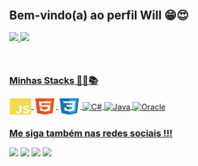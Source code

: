 ## Bem-vindo(a) ao perfil Will 😁😍
<div style="display: inline_block">
   <a href="https://github.com/Will-Ribeiro00">
   <img height="180em" src="https://github-readme-stats.vercel.app/api?username=Will-Ribeiro00&&show_icons=true&&theme=tokyonight&&include_all_commits=true&count_private=true"/>
   <img height="180em" src="https://github-readme-stats.vercel.app/api/top-langs/?username=Will-Ribeiro00&&layout=compact&&langs_count=6&&theme=tokyonight"/>
</div>
<br>
      

<div style="display: inline_block"><br>

   ### Minhas Stacks 👨‍💻📚
  <img align="center" alt="Js" height="30" width="40" src="https://raw.githubusercontent.com/devicons/devicon/master/icons/javascript/javascript-plain.svg">
  <img align="center" alt="HTML" height="30" width="40" src="https://raw.githubusercontent.com/devicons/devicon/master/icons/html5/html5-original.svg">
  <img align="center" alt="CSS" height="30" width="40" src="https://raw.githubusercontent.com/devicons/devicon/master/icons/css3/css3-original.svg">
  <img align="center" alt="C#" height="30" width="40" src="https://cdn.jsdelivr.net/gh/devicons/devicon@latest/icons/csharp/csharp-original.svg" />
  <img align="center" alt="Java" height="30" width="40" src="https://cdn.jsdelivr.net/gh/devicons/devicon@latest/icons/java/java-original.svg" />
  <img align="center" alt="Oracle" height="60" width="80" src="https://cdn.jsdelivr.net/gh/devicons/devicon@latest/icons/oracle/oracle-original.svg" />
</div>

### Me siga também nas redes sociais !!!
 
<div>
  <a href="https://www.instagram.com/will_ribeiro00/" target="_blank"><img src="https://img.shields.io/badge/-Instagram-%23E4405F?style=for-the-badge&logo=instagram&logoColor=white" target="_blank"></a>
  <a href="mailto:william.ribeiro1403@gmail.com"><img src="https://img.shields.io/badge/-Gmail-%23333?style=for-the-badge&logo=gmail&logoColor=white" target="_blank"></a>
  <a href="https://www.linkedin.com/in/williansberg-ribeiro-perfil/" target="_blank"><img src="https://img.shields.io/badge/-LinkedIn-%230077B5?style=for-the-badge&logo=linkedin&logoColor=white" target="_blank"></a>
  <a href="https://wa.me/5511992933374?text=Ol%C3%A1%20Will,%20te%20achei%20no%20GitHub%20!!!" target="_blank"><img src="https://img.shields.io/badge/-WhatsApp-%2325D366?style=for-the-badge&logo=whatsapp&logoColor=white" target="_blank"></a>
</div>

